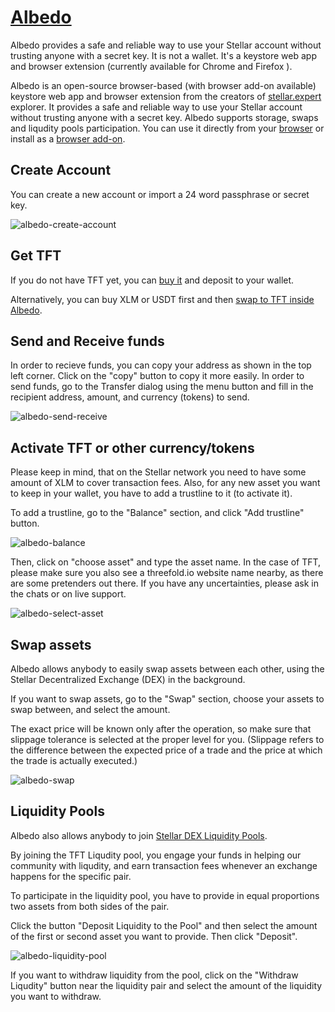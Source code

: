 # [Albedo](https://albedo.link/)

Albedo provides a safe and reliable way to use your Stellar account without trusting anyone with a secret key. It is not a wallet. It's a keystore web app and browser extension (currently available for Chrome and Firefox ).

Albedo is an open-source browser-based (with browser add-on available) keystore web app and browser extension from the creators of [stellar.expert](https://stellar.expert/) explorer. It provides a safe and reliable way to use your Stellar account without trusting anyone with a secret key. Albedo supports storage, swaps and liqudity pools participation. You can use it directly from your [browser](https://albedo.link/) or install as a [browser add-on](https://albedo.link/install-extension).

## Create Account

You can create a new account or import a 24 word passphrase or secret key.

![albedo-create-account](img/albedo-create-account.png)

## Get TFT

If you do not have TFT yet, you can [buy it](how_to_buy) and deposit to your wallet. 

Alternatively, you can buy XLM or USDT first and then [swap to TFT inside Albedo](albedo?id=swap-assets).

## Send and Receive funds 

In order to recieve funds, you can copy your address as shown in the top left corner. Click on the "copy" button to copy it more easily.  In order to send funds, go to the Transfer dialog using the menu button and fill in the recipient address, amount, and currency (tokens) to send. 

![albedo-send-receive](img/albedo-send-receive.png)

## Activate TFT or other currency/tokens

Please keep in mind, that on the Stellar network you need to have some amount of XLM to cover transaction fees. Also, for any new asset you want to keep in your wallet, you have to add a trustline to it (to activate it).

To add a trustline, go to the "Balance" section, and click "Add trustline" button. 

![albedo-balance](img/albedo-balance.png)

Then, click on "choose asset" and type the asset name. In the case of TFT, please make sure you also see a threefold.io website name nearby, as there are some pretenders out there. If you have any uncertainties, please ask in the chats or on live support. 

![albedo-select-asset](img/albedo-select-asset.png)

## Swap assets

Albedo allows anybody to easily swap assets between each other, using the Stellar Decentralized Exchange (DEX) in the background. 

If you want to swap assets, go to the "Swap" section, choose your assets to swap between, and select the amount.

The exact price will be known only after the operation, so make sure that slippage tolerance is selected at the proper level for you. (Slippage refers to the difference between the expected price of a trade and the price at which the trade is actually executed.)

![albedo-swap](img/albedo-swap.png)

## Liquidity Pools

Albedo also allows anybody to join [Stellar DEX Liquidity Pools](https://developers.stellar.org/docs/glossary/liquidity-pool/). 

By joining the TFT Liqudity pool, you engage your funds in helping our community with liqudity, and earn transaction fees whenever an exchange happens for the specific pair. 

To participate in the liquidity pool, you have to provide in equal proportions two assets from both sides of the pair.

Click the button "Deposit Liquidity to the Pool" and then select the amount of the first or second asset you want to provide. Then click "Deposit". 

![albedo-liquidity-pool](img/albedo-liquidity-pool.png)

If you want to withdraw liquidity from the pool, click on the "Withdraw Liqudity" button near the liquidity pair and select the amount of the liquidity you want to withdraw.
